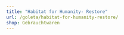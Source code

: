 ```yaml
---
title: "Habitat for Humanity- Restore"
url: /goleta/habitat-for-humanity-restore/
shop: Gebrauchtwaren
---
```

